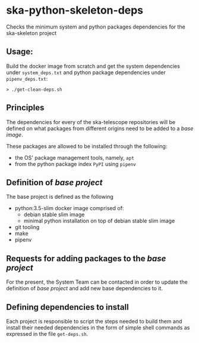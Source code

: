 # ska-python-skeleton-deps
Checks the minimum system and python packages dependencies for the ska-skeleton project

## Usage:
Build the docker image from scratch and get the system dependencies under `system_deps.txt` and python package dependencies under `pipenv_deps.txt`:
```
> ./get-clean-deps.sh
```

## Principles
The dependencies for every of the ska-telescope repositories will be defined on what packages from different origins need to be added to a *base image*.

These packages are allowed to be installed through the following:
- the OS' package management tools, namely, `apt`
- from the python package index `PyPI` using `pipenv`

## Definition of *base project*
The base project is defined as the following
- python:3.5-slim docker image comprised of:
    - debian stable slim image
    - minimal python installation on top of debian stable slim image
- git tooling
- make
- pipenv

## Requests for adding packages to the *base project*
For the present, the System Team can be contacted in order to update the definition of *base project* and add new base dependencies to it.

## Defining dependencies to install
Each project is responsible to script the steps needed to build them and install their needed dependencies in the form of simple shell commands as expressed in the file `get-deps.sh`.